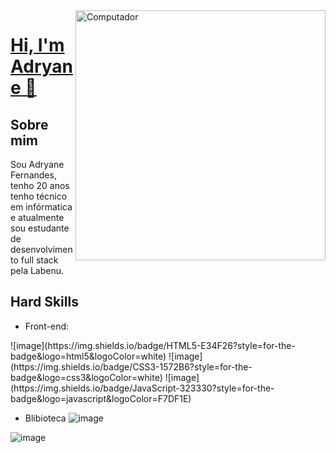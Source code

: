 <img src="https://image.freepik.com/vetores-gratis/linguagens-de-programacao-css-e-html-programacao-de-computadores-codificacao-ti-personagem-de-desenho-animado-de-programador-feminino-software-desenvolvimento-de-sites-ilustracao-em-vetor-conceito-metafora-isolado_335657-2740.jpg" min-width="400px" max-width="400px" width="400px" align="right" alt="Computador">

# <a href="https://www.linkedin.com/in/adryane-fernandes-146ba01bb/"> Hi, I'm Adryane 👋 </a>

## Sobre mim
Sou Adryane Fernandes, tenho 20 anos tenho técnico em infórmatica e atualmente sou estudante de desenvolvimento full stack pela Labenu.

## Hard Skills
- Front-end: 
<p>![image](https://img.shields.io/badge/HTML5-E34F26?style=for-the-badge&logo=html5&logoColor=white)
![image](https://img.shields.io/badge/CSS3-1572B6?style=for-the-badge&logo=css3&logoColor=white)
![image](https://img.shields.io/badge/JavaScript-323330?style=for-the-badge&logo=javascript&logoColor=F7DF1E) </p>
    

- Blibioteca
![image](https://img.shields.io/badge/React-20232A?style=for-the-badge&logo=react&logoColor=61DAFB) 



![image](https://img.shields.io/badge/LinkedIn-0077B5?style=for-the-badge&logo=linkedin&logoColor=white) 

